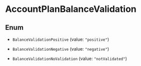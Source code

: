 

# AccountPlanBalanceValidation

## Enum


* `BalanceValidationPositive` (value: `"positive"`)

* `BalanceValidationNegative` (value: `"negative"`)

* `BalanceValidationNoValidation` (value: `"notValidated"`)



